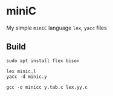 # miniC

My simple `miniC` language `lex`, `yacc` files

## Build

```code
sudo apt install flex bison

lex minic.l
yacc -d minic.y

gcc -o minicc y.tab.c lex.yy.c
```
